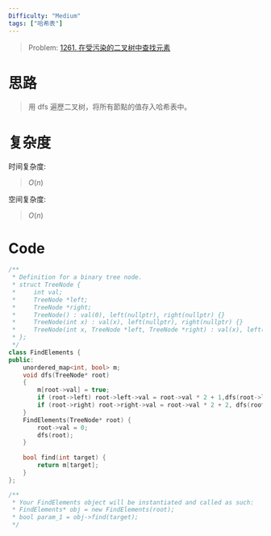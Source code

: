 ```yaml
---
Difficulty: "Medium"
tags: ["哈希表"]
---
```


> Problem: [1261. 在受污染的二叉树中查找元素](https://leetcode.cn/problems/find-elements-in-a-contaminated-binary-tree/description/)

# 思路

> 用 dfs 遍歷二叉树，将所有節點的值存入哈希表中。

# 复杂度

时间复杂度:
> $O(n)$

空间复杂度:
> $O(n)$



# Code
```C++
/**
 * Definition for a binary tree node.
 * struct TreeNode {
 *     int val;
 *     TreeNode *left;
 *     TreeNode *right;
 *     TreeNode() : val(0), left(nullptr), right(nullptr) {}
 *     TreeNode(int x) : val(x), left(nullptr), right(nullptr) {}
 *     TreeNode(int x, TreeNode *left, TreeNode *right) : val(x), left(left), right(right) {}
 * };
 */
class FindElements {
public:
    unordered_map<int, bool> m;
    void dfs(TreeNode* root)
    {
        m[root->val] = true;
        if (root->left) root->left->val = root->val * 2 + 1,dfs(root->left);
        if (root->right) root->right->val = root->val * 2 + 2, dfs(root->right); 
    }
    FindElements(TreeNode* root) {
        root->val = 0;
        dfs(root);
    }
    
    bool find(int target) {
        return m[target];
    }
};

/**
 * Your FindElements object will be instantiated and called as such:
 * FindElements* obj = new FindElements(root);
 * bool param_1 = obj->find(target);
 */
```
  
